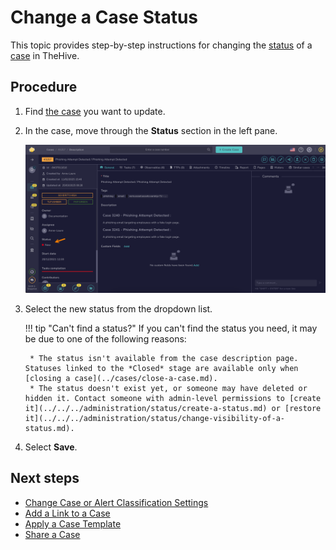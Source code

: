 # Change a Case Status

<!-- md:permission `manageCase/update` --> <!-- md:permission `manageCase/reopen` -->

This topic provides step-by-step instructions for changing the [status](../../../administration/status/about-statuses.md) of a [case](about-cases.md) in TheHive.

<h2>Procedure</h2>

1. Find [the case](../cases/search-for-cases/find-a-case.md) you want to update.

2. In the case, move through the **Status** section in the left pane.

    ![Status](../../../images/user-guides/analyst-corner/cases/change-status-case.png)

3. Select the new status from the dropdown list.

    !!! tip "Can't find a status?"
        If you can't find the status you need, it may be due to one of the following reasons:

        * The status isn't available from the case description page. Statuses linked to the *Closed* stage are available only when [closing a case](../cases/close-a-case.md).
        * The status doesn't exist yet, or someone may have deleted or hidden it. Contact someone with admin-level permissions to [create it](../../../administration/status/create-a-status.md) or [restore it](../../../administration/status/change-visibility-of-a-status.md).

4. Select **Save**.

<h2>Next steps</h2>

* [Change Case or Alert Classification Settings](change-case-alert-classification-settings.md)
* [Add a Link to a Case](./case-links/add-a-link-to-a-case.md)
* [Apply a Case Template](apply-a-case-template.md)
* [Share a Case](share-a-case.md)